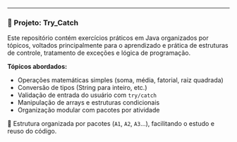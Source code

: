 
---

### 🧪 Projeto: Try_Catch

Este repositório contém exercícios práticos em Java organizados por tópicos, voltados principalmente para o aprendizado e prática de estruturas de controle, tratamento de exceções e lógica de programação.

**Tópicos abordados:**

- Operações matemáticas simples (soma, média, fatorial, raiz quadrada)
- Conversão de tipos (String para inteiro, etc.)
- Validação de entrada do usuário com `try/catch`
- Manipulação de arrays e estruturas condicionais
- Organização modular com pacotes por atividade

📂 Estrutura organizada por pacotes (`A1`, `A2`, `A3`...), facilitando o estudo e reuso do código.
